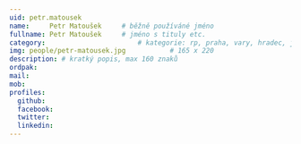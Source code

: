 ```yaml
---
uid: petr.matousek
name:     Petr Matoušek 	# běžně používáné jméno
fullname: Petr Matoušek 	# jméno s tituly etc.
category:                 		# kategorie: rp, praha, vary, hradec, jmk, senat
img: people/petr-matousek.jpg           # 165 x 220
description: # kratký popis, max 160 znaků
ordpak: 
mail:
mob:
profiles:
  github:
  facebook: 
  twitter:
  linkedin:
---
```

